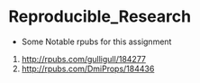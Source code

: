 # Reproducible_Research
* Some Notable rpubs for this assignment
1. http://rpubs.com/gulligull/184277
2. http://rpubs.com/DmiProps/184436
